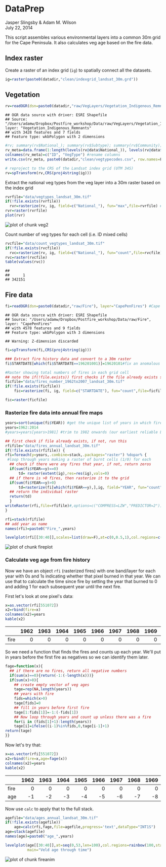 # DataPrep
Jasper Slingsby & Adam M. Wilson  
July 22, 2014  



This script assembles various environmental layers into a common 30m grid for the Cape Peninsula.  It also calculates veg age based on the fire data.

## Index raster
Create a raster of an index grid (`ig`) to spatially connect all the datasets.

```r
ig=raster(paste0(datadir,"clean/indexgrid_landsat_30m.grd")) 
```

## Vegetation 


```r
rv=readOGR(dsn=paste0(datadir,"raw/VegLayers/Vegetation_Indigenous_Remnants"), layer="Vegetation_Indigenous_Remnants") #remnant veg layer - readOGR() reads shapefiles
```

```
## OGR data source with driver: ESRI Shapefile 
## Source: "/Users/adamw/Dropbox/Postfire_workshop/Data/raw/VegLayers/Vegetation_Indigenous_Remnants", layer: "Vegetation_Indigenous_Remnants"
## with 3428 features and 7 fields
## Feature type: wkbPolygon with 2 dimensions
```

```r
#rv; summary(rv$National_); summary(rv$Subtype); summary(rv$Community); levels(rv@data$National_)
rv_meta=data.frame(1:length(levels(rv@data$National_)), levels(rv@data$National_)) #save VegType metadata
colnames(rv_meta)=c("ID", "VegType") #rename columns
write.csv(rv_meta, paste0(datadir,"clean/vegtypecodes.csv", row.names=F))

# reproject to the CRS of the Landsat index grid (UTM 34S)
rv=spTransform(rv,CRS(proj4string(ig)))
```

Extract the national veg types from the veg layer into a 30m raster based on the index grid

```r
rvrfile="data/vegtypes_landsat_30m.tif"
if(!file.exists(rvrfile))
  rvr=rasterize(rv, ig, field=c("National_"), fun="max",file=rvrfile) #get national veg type for each cell
rvr=raster(rvrfile)
plot(rvr)
```

![plot of chunk veg2](./DataPrep_files/figure-html/veg2.png) 

Count number of veg types for each cell (i.e. ID mixed cells)

```r
rvcfile="data/count_vegtypes_landsat_30m.tif"
if(!file.exists(rvcfile))
  rvc=rasterize(rv, ig, field=c("National_"), fun="count",file=rvcfile) 
rvc=raster(rvcfile)
table(values(rvc))
```

```
## 
##      1 
## 342151
```

## Fire data

```r
fi=readOGR(dsn=paste0(datadir,"raw/Fire"), layer="CapePenFires") #Cape Peninsula fires history layers 1962-2007
```

```
## OGR data source with driver: ESRI Shapefile 
## Source: "/Users/adamw/Dropbox/Postfire_workshop/Data/raw/Fire", layer: "CapePenFires"
## with 4578 features and 9 fields
## Feature type: wkbPolygon with 3 dimensions
```

```
## Warning: Z-dimension discarded
```

```r
fi=spTransform(fi,CRS(proj4string(ig)))

### Extract fire history data and convert to a 30m raster
fi$STARTDATE[which(fi$STARTDATE==196201001)]=19620101#fix an anomalous date...

#Raster showing total numbers of fires in each grid cell
## note the if(!file.exists)) first checks if the file already exists so you don't rerun this everytime you run the script.
ficfile="data/fires_number_1962to2007_landsat_30m.tif"
if(!file.exists(ficfile))
    fic=rasterize(fi, ig, field=c("STARTDATE"), fun="count",file=ficfile) 

fic=raster(ficfile)
```



### Rasterize fire data into annual fire maps 

```r
years=sort(unique(fi$YEAR)) #get the unique list of years in which fires occurred
years=1962:2014
#years=years[years>1981] #trim to 1982 onwards (our earliest reliable Landsat data)

## first check if file already exists, if not, run this
rfifile="data/fires_annual_landsat_30m.tif"
if(!file.exists(rfifile)) {
rfi=foreach(y=years,.combine=stack,.packages="raster") %dopar% {
 #loop through years making a raster of burnt cells (1/0) for each
  ## check if there were any fires that year, if not, return zeros
  if(sum(fi$YEAR==y)==0) 
      td= raster(extent(ig),res=res(ig),vals=0)
  ## if there is >0 fires, then rasterize it to the grid
  if(sum(fi$YEAR==y)>0) 
      td=rasterize(fi[which(fi$YEAR==y),],ig, field="YEAR", fun="count", background=0) 
  ## return the individual raster
  return(td)
  }
writeRaster(rfi,file=rfifile)#,options=c("COMPRESS=LZW","PREDICTOR=2"))
}

rfi=stack(rfifile)
## add year as name
names(rfi)=paste0("Fire_",years)
```


```r
levelplot(rfi[[30:40]],scales=list(draw=F),at=c(0,0.5,1),col.regions=c("transparent","red"),auto.key=F)
```

![plot of chunk fireplot](./DataPrep_files/figure-html/fireplot.png) 


### Calculate veg age from fire history
Now we have an object `rfi` (rasterized fires) with one band/layer for each year with 0s and 1s indicating whether that pixel burned in that year.  We can use that to calculate the time since fire by setting the year that burned to 0 and adding 1 for each subsequent year until the next fire.  

First let's look at one pixel's data:


```r
x=as.vector(rfi[551072])
x2=rbind(fire=x)
colnames(x2)=years
kable(x2)
```



|     | 1962| 1963| 1964| 1965| 1966| 1967| 1968| 1969| 1970| 1971| 1972| 1973| 1974| 1975| 1976| 1977| 1978| 1979| 1980| 1981| 1982| 1983| 1984| 1985| 1986| 1987| 1988| 1989| 1990| 1991| 1992| 1993| 1994| 1995| 1996| 1997| 1998| 1999| 2000| 2001| 2002| 2003| 2004| 2005| 2006| 2007| 2008| 2009| 2010| 2011| 2012| 2013| 2014|
|:----|----:|----:|----:|----:|----:|----:|----:|----:|----:|----:|----:|----:|----:|----:|----:|----:|----:|----:|----:|----:|----:|----:|----:|----:|----:|----:|----:|----:|----:|----:|----:|----:|----:|----:|----:|----:|----:|----:|----:|----:|----:|----:|----:|----:|----:|----:|----:|----:|----:|----:|----:|----:|----:|
|fire |    0|    0|    0|    0|    0|    0|    0|    0|    0|    0|    1|    0|    0|    1|    0|    0|    0|    0|    0|    0|    0|    0|    0|    0|    0|    0|    0|    0|    0|    0|    1|    0|    0|    0|    0|    0|    0|    1|    0|    0|    0|    0|    0|    0|    0|    0|    0|    0|    0|    0|    0|    0|    0|


So we need a function that finds the fires and counts up each year.  We'll put in years before the first fire as negatives so we can identify them later.


```r
fage=function(x){
  ## if there are no fires, return all negative numbers
  if(sum(x)==0){return(-1:(-length(x)))}
  if(sum(x)>0){
    ## create empty vector of veg ages
    tage=rep(NA,length(years))
    ## years with fire
    fids=which(x>0)  
    tage[fids]=0
    ## fill in years before first fire
    tage[1:fids[1]]=-1:(-fids[1])
    ## Now loop through years and count up unless there was a fire
    for(i in (fids[1]+1):length(years))
    tage[i]=ifelse((i-1)%in%fids,0,tage[i-1]+1)
return(tage)
}}
```
Now let's try that: 

```r
x=as.vector(rfi[551072])
x2=rbind(fire=x,age=fage(x))
colnames(x2)=years
kable(x2)
```



|     | 1962| 1963| 1964| 1965| 1966| 1967| 1968| 1969| 1970| 1971| 1972| 1973| 1974| 1975| 1976| 1977| 1978| 1979| 1980| 1981| 1982| 1983| 1984| 1985| 1986| 1987| 1988| 1989| 1990| 1991| 1992| 1993| 1994| 1995| 1996| 1997| 1998| 1999| 2000| 2001| 2002| 2003| 2004| 2005| 2006| 2007| 2008| 2009| 2010| 2011| 2012| 2013| 2014|
|:----|----:|----:|----:|----:|----:|----:|----:|----:|----:|----:|----:|----:|----:|----:|----:|----:|----:|----:|----:|----:|----:|----:|----:|----:|----:|----:|----:|----:|----:|----:|----:|----:|----:|----:|----:|----:|----:|----:|----:|----:|----:|----:|----:|----:|----:|----:|----:|----:|----:|----:|----:|----:|----:|
|fire |    0|    0|    0|    0|    0|    0|    0|    0|    0|    0|    1|    0|    0|    1|    0|    0|    0|    0|    0|    0|    0|    0|    0|    0|    0|    0|    0|    0|    0|    0|    1|    0|    0|    0|    0|    0|    0|    1|    0|    0|    0|    0|    0|    0|    0|    0|    0|    0|    0|    0|    0|    0|    0|
|age  |   -1|   -2|   -3|   -4|   -5|   -6|   -7|   -8|   -9|  -10|  -11|    0|    1|    2|    0|    1|    2|    3|    4|    5|    6|    7|    8|    9|   10|   11|   12|   13|   14|   15|   16|    0|    1|    2|    3|    4|    5|    6|    0|    1|    2|    3|    4|    5|    6|    7|    8|    9|   10|   11|   12|   13|   14|

Now use `calc` to apply that to the full stack.

```r
agefile="data/ages_annual_landsat_30m.tif"
if(!file.exists(agefile))
    age=calc(rfi,fage,file=agefile,progress='text',dataType="INT1S")
age=stack(agefile)
names(age)=paste0("age_",years)
```


```r
levelplot(age[[30:40]],at=seq(0,53,len=100),col.regions=rainbow(100,start=.3),scales=list(draw=F),auto.key=F,
          main="Veld age through time")
```

![plot of chunk fireanim](./DataPrep_files/figure-html/fireanim.png) 

